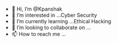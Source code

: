 - 👋 Hi, I’m @Kpanshak
- 👀 I’m interested in ...Cyber Security
- 🌱 I’m currently learning ...Ethical Hacking 
- 💞️ I’m looking to collaborate on ...
- 📫 How to reach me ...  

<!---
Kpanshak/Kpanshak is a ✨ special ✨ repository because its `README.md` (this file) appears on your GitHub profile.
You can click the Preview link to take a look at your changes.
--->

